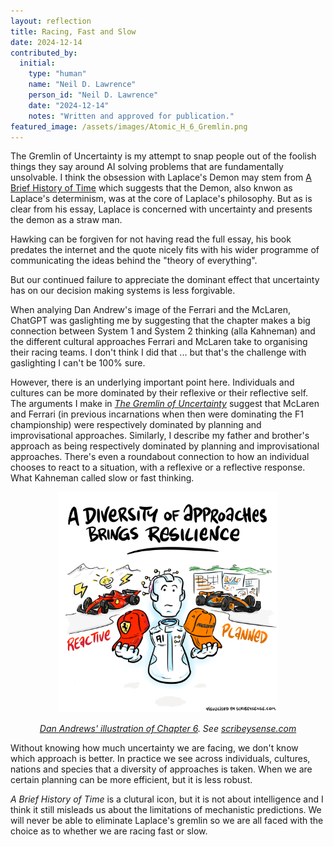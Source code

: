 ```yaml
---
layout: reflection
title: Racing, Fast and Slow
date: 2024-12-14
contributed_by:
  initial:
    type: "human"
    name: "Neil D. Lawrence"
    person_id: "Neil D. Lawrence"
    date: "2024-12-14"
    notes: "Written and approved for publication."
featured_image: /assets/images/Atomic_H_6_Gremlin.png
---
```


The Gremlin of Uncertainty is my attempt to snap people out of the foolish things they say around AI solving problems that are fundamentally unsolvable. I think the obsession with Laplace's Demon may stem from [A Brief History of Time](/bibliography/a-brief-history-of-time/) which suggests that the Demon, also knwon as Laplace's determinism, was at the core of Laplace's philosophy. But as is clear from his essay, Laplace is concerned with uncertainty and presents the demon as a straw man. 

Hawking can be forgiven for not having read the full essay, his book predates the internet and the quote nicely fits with his wider programme of communicating the ideas behind the "theory of everything".

But our continued failure to appreciate the dominant effect that uncertainty has on our decision making systems is less forgivable. 

When analying Dan Andrew's image of the Ferrari and the McLaren, ChatGPT was gaslighting me by suggesting that the chapter makes a big connection between System 1 and System 2 thinking (alla Kahneman) and the different cultural approaches Ferrari and McLaren take to organising their racing teams. I don't think I did that ... but that's the challenge with gaslighting I can't be 100% sure. 

However, there is an underlying important point here. Individuals and cultures can be more dominated by their reflexive or their reflective self. The arguments I make in [*The Gremlin of Uncertainty*](/chapters/06-the-gremlin-of-uncertainty/) suggest that McLaren and Ferrari (in previous incarnations when then were dominating the F1 championship) were respectively dominated by planning and improvisational approaches. Similarly, I describe my father and brother's approach as being respectively dominated by planning and improvisational approaches. There's even a roundabout connection to how an individual chooses to react to a situation, with a reflexive or a reflective response. What Kahneman called slow or fast thinking. 

<center>
<img src="/assets/images/Atomic_H_6_Gremlin.png" alt="Dan Andrews's drawing for Chapter 6, The Gremlin of Uncertainty" width="70%">

<i><a href="/images/dan-andrews-chapter-6/">Dan Andrews' illustration of Chapter 6</a>. See <a href="https://scribeysense.com">scribeysense.com</a></i>
</center>


Without knowing how much uncertainty we are facing, we don't know which approach is better. In practice we see across individuals, cultures, nations and species that a diversity of approaches is taken. When we are certain planning can be more efficient, but it is less robust. 

*A Brief History of Time* is a clutural icon, but it is not about intelligence and I think it still misleads us about the limitations of mechanistic predictions. We will never be able to eliminate Laplace's gremlin so we are all faced with the choice as to whether we are racing fast or slow. 
